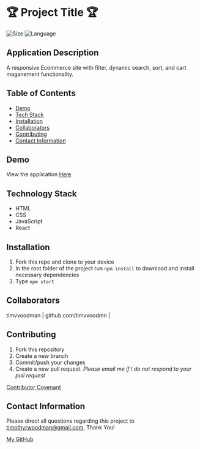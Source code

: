 # 🏆 Project Title 🏆

![Size](https://img.shields.io/github/repo-size/timvvoodman/Ecommerce-Coding-Challenge)
![Language](https://img.shields.io/github/languages/top/Ecommerce-Coding-Challenge)

## Application Description

A responsive Ecommerce site with filter, dynamic search, sort, and cart maganement functionality.

## Table of Contents

- [Demo](#demo)
- [Tech Stack](#tech-stack)
- [Installation](#installation)
- [Collaborators](#collaborators)
- [Contributing](#contributing)
- [Contact Information](#contact-information)

## Demo

View the application [Here](https://timvvoodman.github.io/Ecommerce-Coding-Challenge/)

## Technology Stack

- HTML
- CSS
- JavaScript
- React

## Installation

1. Fork this repo and clone to your device
2. In the root folder of the project run `npm install` to download and install necessary dependencies
3. Type `npm start`

## Collaborators

timvvoodman | github.com/timvvoodmn |

## Contributing

1. Fork this repository
2. Create a new branch
3. Commit/push your changes
4. Create a new pull request. _Please email me if I do not respond to your pull request_

[Contributor Covenant](https://www.contributor-covenant.org/)

## Contact Information

Please direct all questions regarding this project to timothyrwoodman@gmail.com, Thank You!

[My GitHub](https://github.com/timvvoodman)
